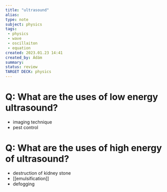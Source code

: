 ```yaml
---
title: "ultrasound"
alias: 
type: note
subject: physics
tags:
 - physics
 - wave
 - oscillaiton
 - equation
created: 2023.01.23 14:41
created_by: Ádám
summary: 
status: review
TARGET DECK: physics
---
```

# Q: What are the uses of low energy ultrasound?
- imaging technique
- pest control
<!--ID: 1674821562699-->


# Q: What are the uses of high energy of ultrasound?
- destruction of kidney stone
- [[emulsification]]
- defogging
<!--ID: 1674821562710-->
